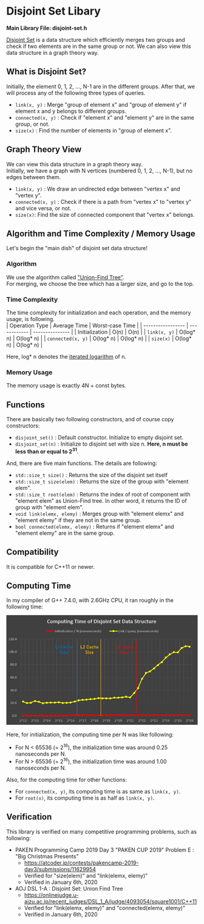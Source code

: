 # Disjoint Set Libary

**Main Library File: disjoint-set.h**  

[Disjoint Set](https://en.wikipedia.org/wiki/Disjoint-set_data_structure) is a data structure which efficiently merges two groups and check if two elements are in the same group or not. We can also view this data structure in a graph theory way.

## What is Disjoint Set?

Initially, the element 0, 1, 2, ..., N-1 are in the different groups. After that, we will process any of the following three types of queries.  
* `link(x, y)` : Merge "group of element x" and "group of element y" if element x and y belongs to different groups.
* `connected(x, y)` : Check if "element x" and "element y" are in the same group, or not.
* `size(x)` : Find the number of elements in "group of element x".

## Graph Theory View

We can view this data structure in a graph theory way.  
Initially, we have a graph with N vertices (numbered 0, 1, 2, ..., N-1), but no edges between them.
* `link(x, y)` : We draw an undirected edge between "vertex x" and "vertex y".
* `connected(x, y)` : Check if there is a path from "vertex x" to "vertex y" and vice versa, or not.
* `size(x)`: Find the size of connected component that "vertex x" belongs.

## Algorithm and Time Complexity / Memory Usage

Let's begin the "main dish" of disjoint set data structure!

### Algorithm

We use the algorithm called ["Union-Find Tree"](https://en.wikipedia.org/wiki/Disjoint-set_data_structure).  
For merging, we choose the tree which has a larger size, and go to the top.

### Time Complexity

The time complexity for initialization and each operation, and the memory usage, is following.  
|  Operation Type   | Average Time | Worst-case Time |
| ----------------- | ------------ | --------------- |
|  Initialization   |     O(n)     |      O(n)       |
|   `link(x, y)`    |  O(log* n)   |    O(log* n)    |
| `connected(x, y)` |  O(log* n)   |    O(log* n)    |
|     `size(x)`     |  O(log* n)   |    O(log* n)    |

Here, log* n denotes the [iterated logarithm](https://en.wikipedia.org/wiki/Iterated_logarithm) of n.  

### Memory Usage

The memory usage is exactly 4N + const bytes.  

## Functions

There are basically two following constructors, and of course copy constructors:  
* `disjoint_set()` : Default constructor. Initialize to empty disjoint set.
* `disjoint_set(n)` : Initialize to disjoint set with size n. **Here, n must be less than or equal to 2<sup>31</sup>**.

And, there are five main functions. The details are following:  
* `std::size_t size()` : Returns the size of the disjoint set itself
* `std::size_t size(elem)` : Returns the size of the group with "element elem".
* `std::size_t root(elem)` : Returns the index of root of component with "element elem" as Union-Find tree. In other word, it returns the ID of group with "element elem".
* `void link(elemx, elemy)` : Merges group with "element elemx" and "element elemy" if they are not in the same group.
* `bool connected(elemx, elemy)` : Returns if "element elemx" and "element elemy" are in the same group.

## Compatibility

It is compatible for C++11 or newer.  

## Computing Time

In my compiler of G++ 7.4.0, with 2.6GHz CPU, it ran roughly in the following time:  

![Benchmark Graph](./benchmark.PNG)  

Here, for initialization, the computing time per N was like following:  
* For N < 65536 (= 2<sup>16</sup>), the initialization time was around 0.25 nanoseconds per N.
* For N > 65536 (= 2<sup>16</sup>), the initialization time was around 1.00 nanoseconds per N.

Also, for the computing time for other functions:  
* For `connected(x, y)`, its computing time is as same as `link(x, y)`.
* For `root(x)`, its computing time is as half as `link(x, y)`.

## Verification

This library is verified on many competitive programming problems, such as following:  
* PAKEN Programming Camp 2019 Day 3 "PAKEN CUP 2019" Problem E : "Big Christmas Presents"
	* https://atcoder.jp/contests/pakencamp-2019-day3/submissions/11629954
	* Verified for "size(elem)" and "link(elemx, elemy)"
	* Verified in January 6th, 2020
* AOJ DSL 1-A : Disjoint Set: Union Find Tree
	* https://onlinejudge.u-aizu.ac.jp/recent_judges/DSL_1_A/judge/4093054/square1001/C++11
	* Verified for "link(elemx, elemy)" and "connected(elemx, elemy)"
    * Verified in January 6th, 2020